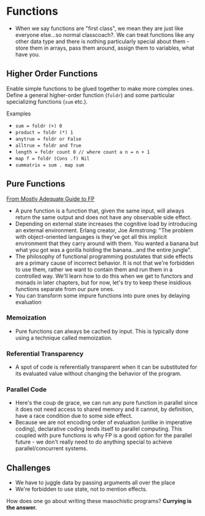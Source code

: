 
# Functions

* When we say functions are "first class", we mean they are just like everyone else...so normal classcoach?. We can treat functions like any other data type and there is nothing particularly special about them - store them in arrays, pass them around, assign them to variables, what have you.

## Higher Order Functions

Enable simple functions to be glued together to make more complex ones. Define a general higher-order function (`foldr`) and some particular specializing functions (`sum` etc.). 

Examples

- ```sum = foldr (+) 0```
- ```product = foldr (*) 1```
- ```anytrue = foldr or False```
- ```alltrue = foldr and True```
- ```length = foldr count 0 // where count a n = n + 1```
- ```map f = foldr (Cons .f) Nil```
- ```summatrix = sum . map sum```

## Pure Functions

[From Mostly Adequate Guide to FP](http://drboolean.gitbooks.io/mostly-adequate-guide/content/ch3.html)

* A pure function is a function that, given the same input, will always return the same output and does not have any observable side effect. 
* Depending on external state increases the cognitive load by introducing an external environment. Erlang creator, Joe Armstrong: "The problem with object-oriented languages is they’ve got all this implicit environment that they carry around with them. You wanted a banana but what you got was a gorilla holding the banana...and the entire jungle".
* The philosophy of functional programming postulates that side effects are a primary cause of incorrect behavior. It is not that we're forbidden to use them, rather we want to contain them and run them in a controlled way. We'll learn how to do this when we get to functors and monads in later chapters, but for now, let's try to keep these insidious functions separate from our pure ones.
* You can transform some impure functions into pure ones by delaying evaluation


### Memoization

* Pure functions can always be cached by input. This is typically done using a technique called memoization.

### Referential Transparency

* A spot of code is referentially transparent when it can be substituted for its evaluated value without changing the behavior of the program.

### Parallel Code

* Here's the coup de grace, we can run any pure function in parallel since it does not need access to shared memory and it cannot, by definition, have a race condition due to some side effect.
* Because we are not encoding order of evaluation (unlike in imperative coding), declarative coding lends itself to parallel computing. This coupled with pure functions is why FP is a good option for the parallel future - we don't really need to do anything special to achieve parallel/concurrent systems.

## Challenges

* We have to juggle data by passing arguments all over the place
* We're forbidden to use state, not to mention effects.

How does one go about writing these masochistic programs? **Currying is the answer.**



